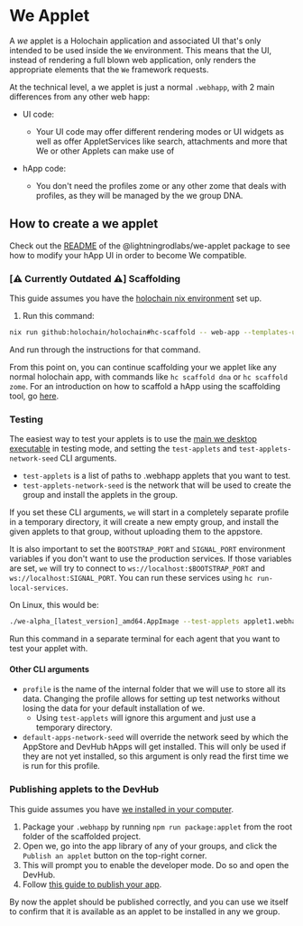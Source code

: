 # We Applet

A *we* applet is a Holochain application and associated UI that's only intended to be used inside the `We` environment. This means that the UI, instead of rendering a full blown web application, only renders the appropriate elements that the `We` framework requests.

At the technical level, a we applet is just a normal `.webhapp`, with 2 main differences from any other web happ:

- UI code:
  - Your UI code may offer different rendering modes or UI widgets as well as offer AppletServices like search, attachments and more that We or other Applets can make use of

- hApp code:
  - You don't need the profiles zome or any other zome that deals with profiles, as they will be managed by the we group DNA.

##  How to create a we applet

Check out the [README](../ui/libs/we-applet/README.md) of the @lightningrodlabs/we-applet package to see how to modify your hApp UI in order to become We compatible.

### [⚠️ Currently Outdated ⚠️] Scaffolding

This guide assumes you have the [holochain nix environment](https://developer.holochain.org/quick-start/) set up.

1. Run this command:

```bash
nix run github:holochain/holochain#hc-scaffold -- web-app --templates-url https://github.com/lightningrodlabs/we
```

And run through the instructions for that command.

From this point on, you can continue scaffolding your we applet like any normal holochain app, with commands like `hc scaffold dna` or `hc scaffold zome`. For an introduction on how to scaffold a hApp using the scaffolding tool, go [here](https://developer.holochain.org/get-building/).

### Testing

The easiest way to test your applets is to use the [main we desktop executable](https://github.com/lightningrodlabs/we/releases) in testing mode, and setting the `test-applets` and `test-applets-network-seed` CLI arguments.

- `test-applets` is a list of paths to .webhapp applets that you want to test.
- `test-applets-network-seed` is the network that will be used to create the group and install the applets in the group.

If you set these CLI arguments, `we` will start in a completely separate profile in a temporary directory, it will create a new empty group, and install the given applets to that group, without uploading them to the appstore.

It is also important to set the `BOOTSTRAP_PORT` and `SIGNAL_PORT` environment variables if you don't want to use the production services. If those variables are set, `we` will try to connect to `ws://localhost:$BOOTSTRAP_PORT` and `ws://localhost:SIGNAL_PORT`. You can run these services using `hc run-local-services`.

On Linux, this would be:

```bash
./we-alpha_[latest_version]_amd64.AppImage --test-applets applet1.webhapp applet2.webhapp --test-applets-network-seed test
```

Run this command in a separate terminal for each agent that you want to test your applet with.

#### Other CLI arguments

- `profile` is the name of the internal folder that we will use to store all its data. Changing the profile allows for setting up test networks without losing the data for your default installation of we. 
  - Using `test-applets` will ignore this argument and just use a temporary directory.
- `default-apps-network-seed` will override the network seed by which the AppStore and DevHub hApps will get installed. This will only be used if they are not yet installed, so this argument is only read the first time we is run for this profile.


### Publishing applets to the DevHub

This guide assumes you have [we installed in your computer](https://github.com/lightningrodlabs/we/releases).

1. Package your `.webhapp` by running `npm run package:applet` from the root folder of the scaffolded project.
2. Open we, go into the app library of any of your groups, and click the `Publish an applet` button on the top-right corner.
3. This will prompt you to enable the developer mode. Do so and open the DevHub.
4. Follow [this guide to publish your app](https://github.com/holochain/launcher#publishing-and-updating-an-app-in-the-app-store).

By now the applet should be published correctly, and you can use we itself to confirm that it is available as an applet to be installed in any we group.
